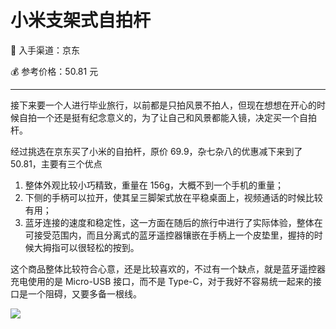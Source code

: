 # 小米支架式自拍杆


:shopping_cart: 入手渠道：京东

:moneybag: 参考价格：50.81 元

----

<!--more-->

接下来要一个人进行毕业旅行，以前都是只拍风景不拍人，但现在想想在开心的时候自拍一个还是挺有纪念意义的，为了让自己和风景都能入镜，决定买一个自拍杆。

经过挑选在京东买了小米的自拍杆，原价 69.9，杂七杂八的优惠减下来到了 50.81，主要有三个优点

1. 整体外观比较小巧精致，重量在 156g，大概不到一个手机的重量；
2. 下侧的手柄可以拉开，使其呈三脚架式放在平稳桌面上，视频通话的时候比较有用；
3. 蓝牙连接的速度和稳定性，这一方面在随后的旅行中进行了实际体验，整体在可接受范围内，而且分离式的蓝牙遥控器镶嵌在手柄上一个皮垫里，握持的时候大拇指可以很轻松的按到。

这个商品整体比较符合心意，还是比较喜欢的，不过有一个缺点，就是蓝牙遥控器充电使用的是 Micro-USB 接口，而不是 Type-C，对于我好不容易统一起来的接口是一个阻碍，又要多备一根线。

![](https://picped-1301226557.cos.ap-beijing.myqcloud.com/SH_20210618_小米支架式自拍杆.jpg)

